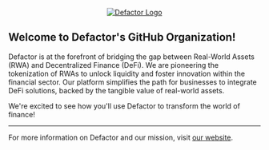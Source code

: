 <span align="center">

<a href="https://www.defactor.com"><img alt="Defactor Logo" src="https://raw.githubusercontent.com/defactor-com/.github/master/.github/workflows/images/defactor-logo.png"></img></a>

</span>

## Welcome to Defactor's GitHub Organization!
Defactor is at the forefront of bridging the gap between Real-World Assets (RWA) and Decentralized Finance (DeFi). We are pioneering the tokenization of RWAs to unlock liquidity and foster innovation within the financial sector. Our platform simplifies the path for businesses to integrate DeFi solutions, backed by the tangible value of real-world assets.

We're excited to see how you'll use Defactor to transform the world of finance!

---

For more information on Defactor and our mission, visit [our website](https://www.defactor.com/).


